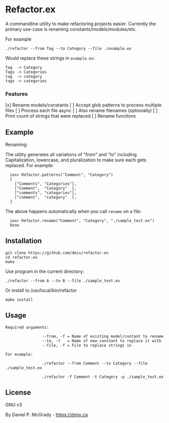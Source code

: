 # Refactor.ex

A commandline utility to make refactoring projects easier. Currently the primary use-case is renaming constants/models/modules/etc. 

For example 

    ./refactor --from Tag --to Category --file ./example.ex

Would replace these strings in `example.ex`:

    Tag  -> Category
    Tags -> Categories 
    tag  -> category
    tags -> categories

### Features

[x] Rename models/constants
[ ] Accept glob patterns to process multiple files 
[ ] Process each file async
[ ] Also rename filenames (optionally)
[ ] Print count of strings that were replaced 
[ ] Rename functions

## Example

Renaming:

The utility generates all variations of "from" and "to" including Capitalization, 
lowercase, and pluralization to make sure each gets replaced. For example:

      iex> Refactor.patterns("Comment", "Category")
      [
        ["Comments", "Categories"],
        ["Comment",  "Category"  ],
        ["comments", "categories"],
        ["comment",  "category"  ],
      ]

The above happens automatically when you call `rename` on a file:

      iex> Refactor.rename("Comment", "Category", "./sample_test.ex")
      Done

## Installation

    git clone https://github.com/dmix/refactor.ex
    cd refactor.ex
    make

Use program in the current directory:

    ./refactor --from A --to B --file ./sample_test.ex

Or install to /usr/local/bin/refactor

    make install

## Usage

    Required arguments:

                    --from, -f = Name of existing model/contant to rename
                    --to, -t   = Name of new constant to replace it with
                    --file, -f = File to replace strings in

    For example:

                    ./refactor --from Comment --to Category --file ./sample_test.ex

                    ./refactor -f Comment -t Category -p ./sample_test.ex


## License

GNU v3

By Daniel P. McGrady - https://dmix.ca

